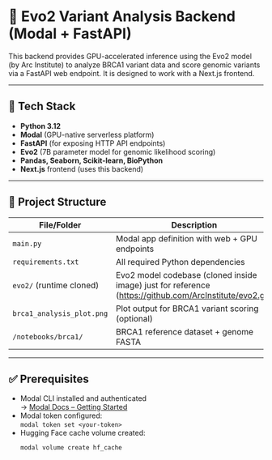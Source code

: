 # 🧬 Evo2 Variant Analysis Backend (Modal + FastAPI)

This backend provides GPU-accelerated inference using the Evo2 model (by Arc Institute) to analyze BRCA1 variant data and score genomic variants via a FastAPI web endpoint. It is designed to work with a Next.js frontend.

---

## 🔧 Tech Stack

- **Python 3.12**
- **Modal** (GPU-native serverless platform)
- **FastAPI** (for exposing HTTP API endpoints)
- **Evo2** (7B parameter model for genomic likelihood scoring)
- **Pandas, Seaborn, Scikit-learn, BioPython**
- **Next.js** frontend (uses this backend)

---

## 📁 Project Structure

| File/Folder                  | Description                                     |
|-----------------------------|-------------------------------------------------|
| `main.py`                   | Modal app definition with web + GPU endpoints   |
| `requirements.txt`          | All required Python dependencies                |
| `evo2/` (runtime cloned)     | Evo2 model codebase (cloned inside image) just for reference (https://github.com/ArcInstitute/evo2.git) |
| `brca1_analysis_plot.png`   | Plot output for BRCA1 variant scoring (optional) |
| `/notebooks/brca1/`         | BRCA1 reference dataset + genome FASTA          |

---

## ✅ Prerequisites

- Modal CLI installed and authenticated  
  → [Modal Docs – Getting Started](https://modal.com/docs/guide/getting-started)
- Modal token configured:  
  `modal token set <your-token>`
- Hugging Face cache volume created:
  ```bash
  modal volume create hf_cache
